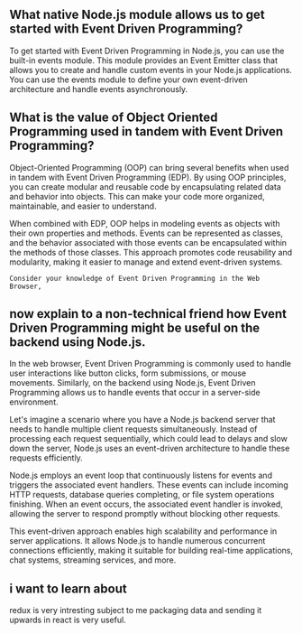 ##    What native Node.js module allows us to get started with Event Driven Programming?

To get started with Event Driven Programming in Node.js, you can use the built-in events module. This module provides an Event Emitter class that allows you to create and handle custom events in your Node.js applications. You can use the events module to define your own event-driven architecture and handle events asynchronously.

##    What is the value of Object Oriented Programming used in tandem with Event Driven Programming?

Object-Oriented Programming (OOP) can bring several benefits when used in tandem with Event Driven Programming (EDP). By using OOP principles, you can create modular and reusable code by encapsulating related data and behavior into objects. This can make your code more organized, maintainable, and easier to understand.

When combined with EDP, OOP helps in modeling events as objects with their own properties and methods. Events can be represented as classes, and the behavior associated with those events can be encapsulated within the methods of those classes. This approach promotes code reusability and modularity, making it easier to manage and extend event-driven systems.

    Consider your knowledge of Event Driven Programming in the Web Browser, 
##    now explain to a non-technical friend how Event Driven Programming might be useful on the backend using Node.js.

In the web browser, Event Driven Programming is commonly used to handle user interactions like button clicks, form submissions, or mouse movements. Similarly, on the backend using Node.js, Event Driven Programming allows us to handle events that occur in a server-side environment.

Let's imagine a scenario where you have a Node.js backend server that needs to handle multiple client requests simultaneously. Instead of processing each request sequentially, which could lead to delays and slow down the server, Node.js uses an event-driven architecture to handle these requests efficiently.

Node.js employs an event loop that continuously listens for events and triggers the associated event handlers. These events can include incoming HTTP requests, database queries completing, or file system operations finishing. When an event occurs, the associated event handler is invoked, allowing the server to respond promptly without blocking other requests.

This event-driven approach enables high scalability and performance in server applications. It allows Node.js to handle numerous concurrent connections efficiently, making it suitable for building real-time applications, chat systems, streaming services, and more.

## i want to learn about 
redux is very intresting subject to me packaging data and sending it upwards in react is very useful.